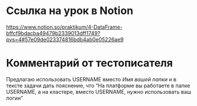 # Ссылка на урок в Notion
https://www.notion.so/praktikum/4-DataFrame-bffcf9bdacba49479b2339013dff1749?pvs=4#57e09de023374816bdb4ab0e05226ae9

# Комментарий от тестописателя
Предлагаю использовать USERNAME вместо *Имя вашей папки* и в тексте задачи дать пояснение, что “На платформе вы работаете в папке USERNAME, а на кластере, вместо USERNAME, нужно использовать ваш логин”